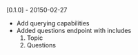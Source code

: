 [0.1.0] - 20150-02-27
* Add querying capabilities
* Added questions endpoint with includes
    1. Topic
    2. Questions
